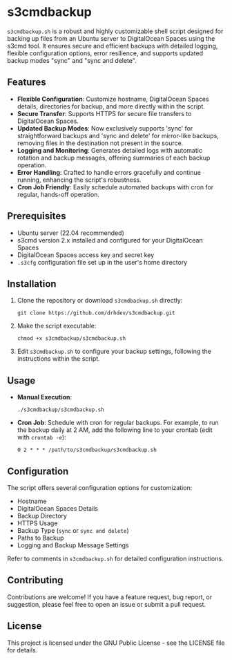 # s3cmdbackup

`s3cmdbackup.sh` is a robust and highly customizable shell script designed for backing up files from an Ubuntu server to DigitalOcean Spaces using the s3cmd tool. It ensures secure and efficient backups with detailed logging, flexible configuration options, error resilience, and supports updated backup modes "sync" and "sync and delete".

## Features

- **Flexible Configuration**: Customize hostname, DigitalOcean Spaces details, directories for backup, and more directly within the script.
- **Secure Transfer**: Supports HTTPS for secure file transfers to DigitalOcean Spaces.
- **Updated Backup Modes**: Now exclusively supports 'sync' for straightforward backups and 'sync and delete' for mirror-like backups, removing files in the destination not present in the source.
- **Logging and Monitoring**: Generates detailed logs with automatic rotation and backup messages, offering summaries of each backup operation.
- **Error Handling**: Crafted to handle errors gracefully and continue running, enhancing the script's robustness.
- **Cron Job Friendly**: Easily schedule automated backups with cron for regular, hands-off operation.

## Prerequisites

- Ubuntu server (22.04 recommended)
- s3cmd version 2.x installed and configured for your DigitalOcean Spaces
- DigitalOcean Spaces access key and secret key
- `.s3cfg` configuration file set up in the user's home directory

## Installation

1. Clone the repository or download `s3cmdbackup.sh` directly:
   ```
   git clone https://github.com/drhdev/s3cmdbackup.git
   ```
2. Make the script executable:
   ```
   chmod +x s3cmdbackup/s3cmdbackup.sh
   ```
3. Edit `s3cmdbackup.sh` to configure your backup settings, following the instructions within the script.

## Usage

- **Manual Execution**:
  ```
  ./s3cmdbackup/s3cmdbackup.sh
  ```
- **Cron Job**: Schedule with cron for regular backups. For example, to run the backup daily at 2 AM, add the following line to your crontab (edit with `crontab -e`):
  ```
  0 2 * * * /path/to/s3cmdbackup/s3cmdbackup.sh
  ```

## Configuration

The script offers several configuration options for customization:

- Hostname
- DigitalOcean Spaces Details
- Backup Directory
- HTTPS Usage
- Backup Type (`sync` or `sync and delete`)
- Paths to Backup
- Logging and Backup Message Settings

Refer to comments in `s3cmdbackup.sh` for detailed configuration instructions.

## Contributing

Contributions are welcome! If you have a feature request, bug report, or suggestion, please feel free to open an issue or submit a pull request.

## License

This project is licensed under the GNU Public License - see the LICENSE file for details.
